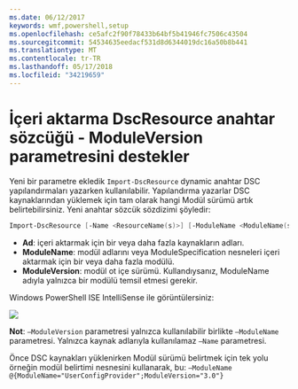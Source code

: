 ```yaml
---
ms.date: 06/12/2017
keywords: wmf,powershell,setup
ms.openlocfilehash: ce5afc2f90f78433b64bf5b41946fc7506c43504
ms.sourcegitcommit: 54534635eedacf531d8d6344019dc16a50b8b441
ms.translationtype: MT
ms.contentlocale: tr-TR
ms.lasthandoff: 05/17/2018
ms.locfileid: "34219659"
---
```

# <a name="import-dscresource-keyword-supports--moduleversion-parameter"></a>İçeri aktarma DscResource anahtar sözcüğü - ModuleVersion parametresini destekler

Yeni bir parametre ekledik `Import-DscResource` dynamic anahtar DSC yapılandırmaları yazarken kullanılabilir. Yapılandırma yazarlar DSC kaynaklarından yüklemek için tam olarak hangi Modül sürümü artık belirtebilirsiniz. Yeni anahtar sözcük sözdizimi şöyledir:

```powershell
Import-DscResource [-Name <ResourceName(s)>] [-ModuleName <ModuleName(s)>] [-ModuleVersion <ModuleVersion>]
```

* **Ad**: içeri aktarmak için bir veya daha fazla kaynakların adları.
* **ModuleName**: modül adlarını veya ModuleSpecification nesneleri içeri aktarmak için bir veya daha fazla modülü.
* **ModuleVersion**: modül ot içe sürümü. Kullandıysanız, ModuleName adıyla yalnızca bir modülü temsil etmesi gerekir.

Windows PowerShell ISE IntelliSense ile görüntülersiniz:

![](../images/Import-DscResource-Modversion.jpg)

**Not**: `–ModuleVersion` parametresi yalnızca kullanılabilir birlikte `–ModuleName` parametresi. Yalnızca kaynak adlarıyla kullanılamaz `–Name` parametresi.

Önce DSC kaynakları yüklenirken Modül sürümü belirtmek için tek yolu örneğin modül belirtimi nesnesini kullanarak, bu: `–ModuleName @{ModuleName="UserConfigProvider";ModuleVersion="3.0"}`
